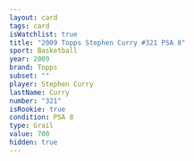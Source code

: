 ```yaml
---
layout: card
tags: card
isWatchlist: true
title: "2009 Topps Stephen Curry #321 PSA 8"
sport: Basketball
year: 2009
brand: Topps
subset: ""
player: Stephen Curry
lastName: Curry
number: "321"
isRookie: true
condition: PSA 8
type: Grail
value: 700
hidden: true
---
```

